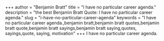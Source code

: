 +++
author = "Benjamin Bratt"
title = "I have no particular career agenda."
description = "the best Benjamin Bratt Quote: I have no particular career agenda."
slug = "i-have-no-particular-career-agenda"
keywords = "I have no particular career agenda.,benjamin bratt,benjamin bratt quotes,benjamin bratt quote,benjamin bratt sayings,benjamin bratt saying,quotes, sayings,quote, saying, motivation"
+++
I have no particular career agenda.

